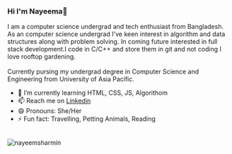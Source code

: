 ### Hi I'm Nayeema👋 
I am a computer science undergrad and tech enthusiast from Bangladesh. As an computer science undergrad I've keen interest in algorithm and data structures along with problem solving. In coming future interested in full stack development.I code in C/C++ and store them in git and not coding I love rooftop gardening.  <br><br>
Currently pursing my undergrad degree in Computer Science and Engineering from University of Asia Pacific.

- 🌱 I’m currently learning HTML, CSS, JS, Algorithom 
- 📫 Reach me on [Linkedin](https://www.linkedin.com/in/jannatun-nayeema-553a11193/)
- 😄 Pronouns: She/Her
- ⚡ Fun fact: Travelling, Petting Animals, Reading <br><br>

<p align="left"> <img src="https://github-readme-stats.vercel.app/api?username=nayeemasharmin&theme=synthwave&show_icons=true" alt="nayeemsharmin" /> </h1>
